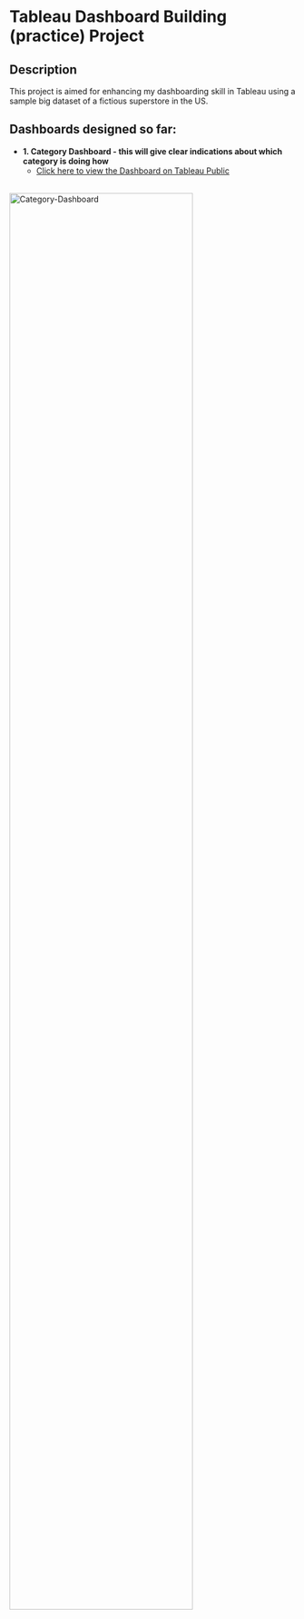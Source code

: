 
<h1> Tableau Dashboard Building (practice) Project </h1>

<h2>Description</h2>
This project is aimed for enhancing my dashboarding skill in Tableau using a sample big dataset of a fictious superstore in the US.
<br />


<h2>Dashboards designed so far: </h2>

- <b>1. Category Dashboard - this will give clear indications about which category is doing how </b>
  - [Click here to view the Dashboard on Tableau Public](https://public.tableau.com/views/1_CategoryDashboard/CategoryDashboard?:language=en-US&publish=yes&:display_count=n&:origin=viz_share_link)
<br/>
<img src="https://i.imgur.com/WbcwJUm.png" height="80%" width="80%" alt="Category-Dashboard"/>
<br />

<!--
 ```diff
- text in red
+ text in green
! text in orange
# text in gray
@@ text in purple (and bold)@@
```
--!>
